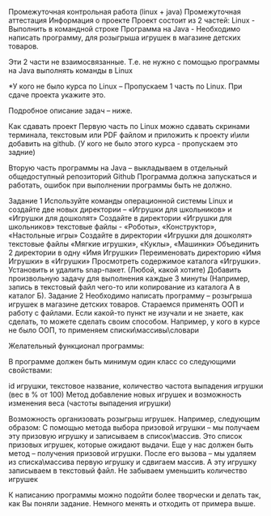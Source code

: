 Промежуточная контрольная работа (linux + java)
Промежуточная аттестация
Информация о проекте
Проект состоит из 2 частей: Linux - Выполнить в командной строке Программа на Java - Необходимо написать программу, для розыгрыша игрушек в магазине детских товаров.

Эти 2 части не взаимосвязанные. Т.е. не нужно с помощью программы на Java выполнять команды в Linux

*У кого не было курса по Linux – Пропускаем 1 часть по Linux. При сдаче проекта укажите это.

Подробное описание задач – ниже.

Как сдавать проект
Первую часть по Linux можно сдавать скринами терминала, текстовым или PDF файлом и приложить к проекту и\или добавить на github. (У кого не было этого курса - пропускаем это задние)

Вторую часть программы на Java – выкладываем в отдельный общедоступный репозиторий Github Программа должна запускаться и работать, ошибок при выполнении программы быть не должно.

Задание 1
Используйте команды операционной системы Linux и создайте две новых директории – «Игрушки для школьников» и «Игрушки для дошколят»
Создайте в директории «Игрушки для школьников» текстовые файлы - «Роботы», «Конструктор», «Настольные игры»
Создайте в директории «Игрушки для дошколят» текстовые файлы «Мягкие игрушки», «Куклы», «Машинки»
Объединить 2 директории в одну «Имя Игрушки»
Переименовать директорию «Имя Игрушки» в «Игрушки»
Просмотреть содержимое каталога «Игрушки».
Установить и удалить snap-пакет. (Любой, какой хотите)
Добавить произвольную задачу для выполнения каждые 3 минуты (Например, запись в текстовый файл чего-то или копирование из каталога А в каталог Б).
Задание 2
Необходимо написать программу – розыгрыша игрушек в магазине детских товаров. Стараемся применять ООП и работу с файлами. Если какой-то пункт не изучали и не знаете, как сделать, то можете сделать своим способом. Например, у кого в курсе не было ООП, то применяем списки\массивы\словари

Желательный функционал программы:

В программе должен быть минимум один класс со следующими свойствами:

id игрушки,
текстовое название,
количество
частота выпадения игрушки (вес в % от 100)
Метод добавление новых игрушек и возможность изменения веса (частоты выпадения игрушки)

Возможность организовать розыгрыш игрушек. Например, следующим образом: С помощью метода выбора призовой игрушки – мы получаем эту призовую игрушку и записываем в список\массив. Это список призовых игрушек, которые ожидают выдачи. Еще у нас должен быть метод – получения призовой игрушки. После его вызова – мы удаляем из списка\массива первую игрушку и сдвигаем массив. А эту игрушку записываем в текстовый файл. Не забываем уменьшить количество игрушек

К написанию программы можно подойти более творчески и делать так, как Вы поняли задание. Немного менять и отходить от примера выше.